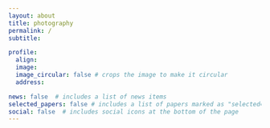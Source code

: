```yaml
---
layout: about
title: photography
permalink: /
subtitle:  

profile:
  align: 
  image:  
  image_circular: false # crops the image to make it circular
  address: 

news: false  # includes a list of news items
selected_papers: false # includes a list of papers marked as "selected={true}"
social: false  # includes social icons at the bottom of the page
---
```


 
